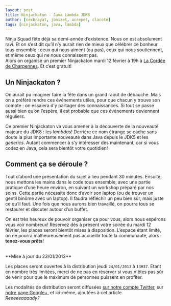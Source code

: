 ```yaml
---
layout: post
title: Ninjackaton - Java Lambda JDK8
author: [cexbrayat, jbnizet, acrepet, clacote]
tags: [ninjackaton, java, lambda]
---
```


Ninja Squad fête déjà sa demi-année d’existence. Nous on est absolument ravi. Et on s’est dit qu’il n’y aurait rien de mieux que célébrer ce bonheur tous ensemble&nbsp;: ceux qui nous aiment (ou pas), ceux qui nous soutiennent, et même ceux qui ne nous connaissent pas.  
Alors on organise un premier Ninjackaton mardi 12 février à 19h à [La Cordée de Charpennes](https://plus.google.com/107576172998205518534/about). Et c’est gratuit!

## Un Ninjackaton&nbsp;?
On aurait pu imaginer faire la fête dans un grand raout de débauche. Mais on a préféré rendre ces événements utiles, pour que chacun y trouve son compte : on essaiera d’y partager des connaissances.  Si tout se passe aussi bien qu’on l’espère, il est probable que ces événements deviennent réguliers.

Ce premier Ninjackaton va vous amener à la découverte de la nouveauté majeure du JDK8&nbsp;: les _lambdas_! Derrière ce nom étrange se cache sans doute la plus importante nouveauté dans Java depuis le JDK5 et les _generics_. Autant commencer à s’y intéresser dès maintenant, car si vous codez en Java, cela sera bientôt votre quotidien!

## Comment ça se déroule&nbsp;?
Tout d’abord une présentation du sujet a lieu pendant 30 minutes. Ensuite, nous mettons les mains dans le code tous ensemble, avec une partie pratique d’une heure environ, en suivant un workshop préparé par nos soins. Cette partie nécessite donc d’avoir son laptop (ou de trouver un gentil binôme avec un laptop). Il faudra réfléchir un peu bien sûr, mais juste ce qu’il faut. Une fois que nous aurons bien travaillé, on pourra tous se restaurer et discuter autour d’un buffet.

On est très heureux de pouvoir organiser ça pour vous, alors nous espérons vous voir nombreux!
Réservez dès à présent votre soirée du mardi 12 février, les places seront bientôt mises à disposition. L’espace étant limité, on ne pourra malheureusement pas accueillir toute la communauté, alors&nbsp;: **tenez-vous prêts**!

<br/>
**Mise à jour du 23/01/2013**

Les places seront ouvertes à la distribution jeudi <code>24/01/2013</code> à <code>13H37</code>. Etant en nombre très limitées, merci de ne pas en réserver si vous n'êtes pas sûr de venir pour que le maximum de personnes puissent en profiter.

Les modalités de distribution seront diffusées [sur notre compte Twitter](http://twitter.com/NinjaSquad "Compte Twitter de Ninja Squad"), sur [notre page Google+](https://plus.google.com/103019373375785071516 "Page Ninja Squad sur Google+"), et ici-même, ajoutées à cet article.  
*Reeeeeaaaady?*
